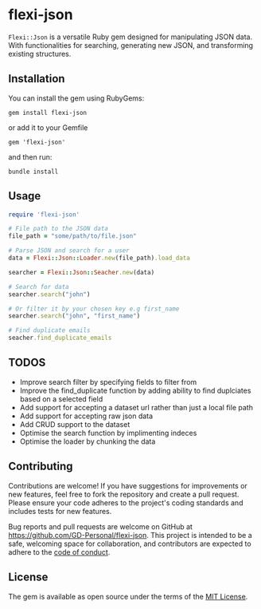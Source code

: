 # flexi-json

`Flexi::Json` is a versatile Ruby gem designed for manipulating JSON data. With functionalities for searching, generating new JSON, and transforming existing structures.

## Installation

You can install the gem using RubyGems:
```
gem install flexi-json
```

or add it to your Gemfile
```
gem 'flexi-json'
```

and then run:
```
bundle install
```

## Usage
```ruby
require 'flexi-json'

# File path to the JSON data
file_path = "some/path/to/file.json"

# Parse JSON and search for a user
data = Flexi::Json::Loader.new(file_path).load_data

searcher = Flexi::Json::Seacher.new(data)

# Search for data
searcher.search("john")

# Or filter it by your chosen key e.g first_name
searcher.search("john", "first_name")

# Find duplicate emails
seacher.find_duplicate_emails
```
## TODOS
- Improve search filter by specifying fields to filter from
- Improve the find_duplicate function by adding ability to find duplciates based on a selected field
- Add support for accepting a dataset url rather than just a local file path
- Add support for accepting raw json data
- Add CRUD support to the dataset
- Optimise the search function by implimenting indeces
- Optimise the loader by chunking the data

## Contributing
Contributions are welcome! If you have suggestions for improvements or new features, feel free to fork the repository and create a pull request. Please ensure your code adheres to the project's coding standards and includes tests for new features.

Bug reports and pull requests are welcome on GitHub at https://github.com/GD-Personal/flexi-json. This project is intended to be a safe, welcoming space for collaboration, and contributors are expected to adhere to the [code of conduct](https://github.com/GD-Personal/flexi-json/blob/main/CODE_OF_CONDUCT.md).

## License

The gem is available as open source under the terms of the [MIT License](https://opensource.org/licenses/MIT).
